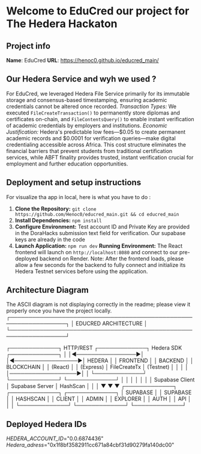 # Welcome to EduCred our project for The Hedera Hackaton

## Project info

**Name**: EduCred
**URL**: https://henoc0.github.io/educred_main/

## Our Hedera Service and wyh we used ?
For EduCred, we leveraged Hedera File Service primarily for its immutable storage and consensus-based timestamping, ensuring academic credentials cannot be altered once recorded. 
*Transaction Types:* We executed `FileCreateTransaction()` to permanently store diplomas and certificates on-chain, and `FileContentsQuery()` to enable instant verification of academic credentials by employers and institutions.
*Economic Justification:* Hedera's predictable low fees—$0.05 to create permanent academic records and $0.0001 for verification queries—make digital credentialing accessible across Africa. This cost structure eliminates the financial barriers that prevent students from traditional certification services, while ABFT finality provides trusted, instant verification crucial for employment and further education opportunities.


## Deployment and setup instructions
For visualize tha app in local, here is what you have to do :
1. **Clone the Repository:** `git clone https://github.com/Henoc0/educred_main.git && cd educred_main`
2. **Install Dependencies:** `npm install`
3. **Configure Environment:** Test account ID and 
Private Key are provided in the DoraHacks submission text field for verification. Our supabase keys are already in the code
4. **Launch Application:** `npm run dev`
**Running Environment:** The React frontend will launch on `http://localhost:8080` and connect to our pre-deployed backend on Render. Note: After the frontend loads, please allow a few seconds for the backend to fully connect and initialize its Hedera Testnet services before using the application.



## Architecture Diagram
The ASCII diagram is not displaying correctly in the readme; please view it properly once you have the project locally.
┌─────────────────────────────────────────────────────────────────┐
│                      EDUCRED ARCHITECTURE                       │
└─────────────────────────────────────────────────────────────────┘

┌─────────────┐    HTTP/REST     ┌─────────────┐    Hedera SDK     ┌─────────────┐
│             │◄────────────────►│             │◄─────────────────►│   HEDERA    │
│  FRONTEND   │                  │   BACKEND   │                   │  BLOCKCHAIN │
│   (React)   │                  │  (Express)  │   FileCreateTx    │   (Testnet) │
│             │                  │             │──────────────────►│             │
└─────────────┘                  └─────────────┘                   └─────────────┘
       │                              │                                      │
       │                              │                                      │
       │ Supabase Client              │ Supabase Server                      │ HashScan
       │                              │                                      │
       ▼                              ▼                                      ▼
┌─────────────┐              ┌─────────────┐                        ┌─────────────┐
│   SUPABASE  │              │   SUPABASE  │                        │  HASHSCAN   │
│   CLIENT    │              │    ADMIN    │                        │   EXPLORER  │
│    AUTH     │              │    API      │                        │             │
└─────────────┘              └─────────────┘                        └─────────────┘



## Deployed Hedera IDs
*HEDERA_ACCOUNT_ID*="0.0.6874436"
*Hedera_adress*="0x1f8bf3582911cc671a84cbf31d90279fa140dc00"
